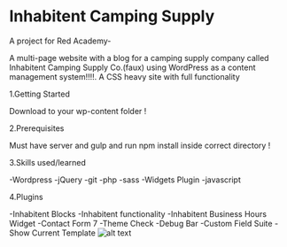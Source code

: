 # Inhabitent Camping Supply

 A project for Red Academy-
 
 A multi-page website with a blog for a camping supply company called Inhabitent Camping Supply Co.(faux) using WordPress as a content management system!!!!.
A CSS heavy site with full functionality 

1.Getting Started

Download to your wp-content folder !

2.Prerequisites

Must have server and gulp and run npm install inside correct directory !

3.Skills used/learned

-Wordpress
-jQuery
-git
-php
-sass
-Widgets Plugin 
-javascript

4.Plugins

-Inhabitent Blocks
-Inhabitent functionality
-Inhabitent Business Hours Widget
-Contact Form 7
-Theme Check
-Debug Bar
-Custom Field Suite
-Show Current Template
![alt text](themes/inhabitent.screenshot.png)
